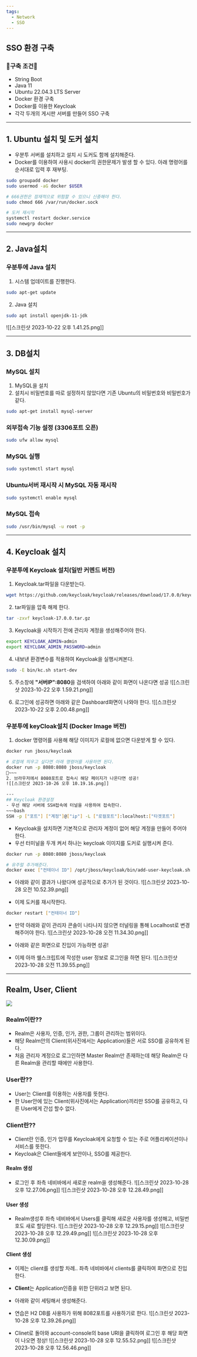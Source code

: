```yaml
---
tags:
  - Network
  - SSO
---
```

## SSO 환경 구축
### 🚀구축 조건🚀
- String Boot
- Java 11
- Ubuntu 22.04.3 LTS Server
- Docker 환경 구축
- Docker를 이용한 Keycloak
- 각각 두개의 게시판 서버를 만들어 SSO 구축

---
## 1.  Ubuntu 설치 및 도커 설치
- 우분투 서버를 설치하고 설치 시 도커도 함께 설치해준다.
-  Docker를 이용하여 사용시 docker의 권한문제가 발생 할 수 있다. 아래 명령어를 순서대로 입력 후 재부팅.
~~~bash
sudo groupadd docker
sudo usermod -aG docker $USER

# 666권한은 잠재적으로 위험할 수 있으니 신중해야 한다.
sudo chmod 666 /var/run/docker.sock

# 도커 재시작
systemctl restart docker.service
sudo newgrp docker
~~~

---
## 2. Java설치
### 우분투에 Java 설치
1. 시스템 업데이트를 진행한다.
~~~bash
sudo apt-get update
~~~

2. Java 설치
~~~bash
sudo apt install openjdk-11-jdk
~~~
![[스크린샷 2023-10-22 오후 1.41.25.png]]

---
## 3. DB설치
### MySQL 설치
1. MySQL을 설치
2. 설치시 비밀번호를 따로 설정하지 않았다면 기존 Ubuntu의 비밀번호와 비밀번호가 같다.
~~~bash
sudo apt-get install mysql-server
~~~

### 외부접속 기능 설정 (3306포트 오픈)
~~~bash
sudo ufw allow mysql
~~~

### MySQL 실행
~~~bash
sudo systemctl start mysql
~~~

### Ubuntu서버 재시작 시 MySQL 자동 재시작
~~~bash
sudo systemctl enable mysql
~~~

### MySQL 접속
~~~bash
sudo /usr/bin/mysql -u root -p
~~~


---
## 4. Keycloak 설치
### 우분투에 Keycloak 설치(일반 커멘드 버전)
1. Keycloak.tar파일을 다운받는다.
~~~bash
wget https://github.com/keycloak/keycloak/releases/download/17.0.0/keycloak-17.0.0.tar.gz
~~~

2. tar파일을 압축 해제 한다.
~~~bash
tar -zxvf keycloak-17.0.0.tar.gz
~~~

3. Keycloak을 시작하기 전에 관리자 계정을 생성해주어야 한다.
~~~bash
export KEYCLOAK_ADMIN=admin
export KEYCLOAK_ADMIN_PASSWORD=admin
~~~

4. 내보낸 환경변수를 적용하여 Keycloak을 실행시켜본다.
~~~bash
sudo -E bin/kc.sh start-dev
~~~

5. 주소창에 **"서버IP":8080**을 검색하여 아래와 같이 화면이 나온다면 성공
![[스크린샷 2023-10-22 오후 1.59.21.png]]

6. 로그인에 성공하면 아래와 같은 Dashboard화면이 나와야 한다.
![[스크린샷 2023-10-22 오후 2.00.48.png]]

### 우분투에 keyCloak설치 (Docker Image 버전)
1. docker 명령어를 사용해 해당 이미지가 로컬에 없으면 다운받게 할 수 있다.
~~~bash
docker run jboss/keycloak

# 로컬에 띄우고 싶다면 아래 명령어를 사용하면 된다.
docker run -p 8080:8080 jboss/keycloak
~~~
2. 브라우저에서 8080포트로 접속시 해당 페이지가 나온다면 성공!
![[스크린샷 2023-10-26 오후 10.19.16.png]]

---
## Keycloak 환경설정
- 우선 해당 서버에 SSH접속에 터널을 사용하여 접속한다.
~~~bash
SSH -p ["포트"] ["계정"]@["ip"] -L ["로컬포트"]:localhost:["타겟포트"]
~~~
- Keycloak을 설치하면 기본적으로 관리자 계정이 없어 해당 계정을 만들어 주어야 한다.
- 우선 터미널을 두개 켜서 하나는 keycloak 이미지를 도커로 실행시켜 준다.
~~~bash
docker run -p 8080:8080 jboss/keycloak

# 유주럴 추가해준다.
docker exec ["컨테이너 ID"] /opt/jboss/keycloak/bin/add-user-keycloak.sh -u admin -p admin123$
~~~

- 아래와 같이 결과가 나왔다며 성공적으로 추가가 된 것이다.
![[스크린샷 2023-10-28 오전 10.52.39.png]]

- 이제 도커를 재시작한다.
~~~bash
docker restart ["컨테이너 ID"]
~~~

- 만약 아래와 같이 관리자 콘솔이 나타나지 않으면 터널링을 통해 Localhost로 변경해주어야 한다.
![[스크린샷 2023-10-28 오전 11.34.30.png]]

- 아래와 같은 화면으로 진입이 가능하면 성공!
- 이제 아까 쉘스크립트에 작성한 user 정보로 로그인을 하면 된다.
![[스크린샷 2023-10-28 오전 11.39.55.png]]

---
## Realm, User, Client

![](https://img1.daumcdn.net/thumb/R1280x0/?scode=mtistory2&fname=https%3A%2F%2Fblog.kakaocdn.net%2Fdn%2Fn6O7t%2FbtrZA1S7BQs%2FGrqj74xurQ9Igu8Czf2zV0%2Fimg.png)

### **Realm**이란??
- Realm은 사용자, 인증, 인가, 권한, 그룹이 관리하는 범위이다.
- 해당 Realm안의 Client(위사진에서는 Application)들은 서로 SSO를 공유하게 된다.
- 처음 관리자 계정으로 로그인하면 Master Realm만 존재하는데 해당 Realm은 다른 Realm을 관리할 때에만 사용한다.

### **User**란??
- User는 Client를 이용하는 사용자를 뜻한다.
- 한 User안에 있는 Client(위사진에서는 Application)끼리만 SSO를 공유하고, 다른 User에게 간섭 할수 없다.

### **Client**란??
- Client란 인증, 인가 업무를 Keycloak에게 요청할 수 있는 주로 어플리케이션이나 서비스를 뜻한다.
- Keycloak은 Client들에게 보안이나, SSO를 제공한다.

#### Realm 생성
- 로그인 후 좌측 네비바에서 새로운 realm을 생성해준다.
![[스크린샷 2023-10-28 오후 12.27.06.png]]
![[스크린샷 2023-10-28 오후 12.28.49.png]]

#### User 생성
- Realm생성후 좌측 네비바에서 Users를 클릭해 새로운 사용자를 생성해고, 비밀번호도 새로 할당한다.
![[스크린샷 2023-10-28 오후 12.29.15.png]]
![[스크린샷 2023-10-28 오후 12.29.49.png]]
![[스크린샷 2023-10-28 오후 12.30.09.png]]

#### Client 생성
- 이제는 client를 생성할 차례.. 좌측 네비바에서 clients를 클릭하여 화면으로 진입한다.
- **Client**는 Application인증을 위한 단위라고 보면 된다.
- 아래와 같이 세팅해서 생성해준다.
- 연습은 H2 DB를 사용하가 위해 8082포트를 사용하기로 한다.
![[스크린샷 2023-10-28 오후 12.39.26.png]]

- Clinet로 돌아와 account-console의 base URl을 클릭하여 로그인 후 해당 화면이 나오면 정상!
![[스크린샷 2023-10-28 오후 12.55.52.png]]
![[스크린샷 2023-10-28 오후 12.56.46.png]]